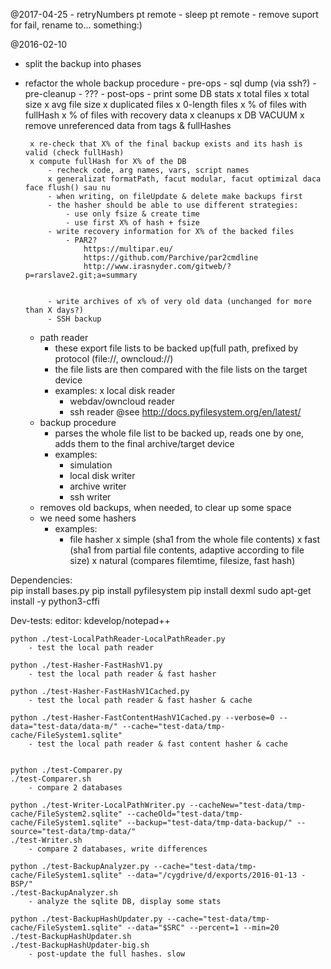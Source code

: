 @2017-04-25
    - retryNumbers pt remote
    - sleep pt remote
    - remove suport for fail, rename to... something:)

@2016-02-10
 - split the backup into phases
 - refactor the whole backup procedure
        - pre-ops
            - sql dump (via ssh?)
            - pre-cleanup
                - ???
        - post-ops
            - print some DB stats
                x total files
                x total size
                x avg file size
                x duplicated files
                x 0-length files
                x % of files with fullHash
                x % of files with recovery data
            x cleanups
                x DB VACUUM
                x remove unreferenced data from tags & fullHashes
				
		x re-check that X% of the final backup exists and its hash is valid (check fullHash)
		x compute fullHash for X% of the DB
            - recheck code, arg names, vars, script names
            x generalizat formatPath, facut modular, facut optimizal daca face flush() sau nu
            - when writing, on fileUpdate & delete make backups first
            - the hasher should be able to use different strategies:
                - use only fsize & create time
                - use first X% of hash + fsize
            - write recovery information for X% of the backed files
                - PAR2?
                    https://multipar.eu/
                    https://github.com/Parchive/par2cmdline
                    http://www.irasnyder.com/gitweb/?p=rarslave2.git;a=summary
                    
                    
            - write archives of x% of very old data (unchanged for more than X days?)
			- SSH backup
 	- path reader
		- these export file lists to be backed up(full path, prefixed by protocol (file://, owncloud://)
		- the file lists are then compared with the file lists on the target device
		- examples:
			x local disk reader
			- webdav/owncloud reader
			- ssh reader
				@see http://docs.pyfilesystem.org/en/latest/
	- backup procedure
		- parses the whole file list to be backed up, reads one by one, adds them to the final archive/target device
		- examples:
			- simulation
			- local disk writer
			- archive writer
			- ssh writer
	- removes old backups, when needed, to clear up some space
	- we need some hashers
		- examples:
			- file hasher
				x simple (sha1 from the whole file contents)
				x fast (sha1 from partial file contents, adaptive according to file size)
				x natural (compares filemtime, filesize, fast hash)
            
			

Dependencies:			
	pip install bases.py
	pip install pyfilesystem
	pip install dexml
	sudo apt-get install -y python3-cffi
	
	

Dev-tests:
        editor: kdevelop/notepad++

	python ./test-LocalPathReader-LocalPathReader.py
		- test the local path reader

	python ./test-Hasher-FastHashV1.py
		- test the local path reader & fast hasher
		
	python ./test-Hasher-FastHashV1Cached.py
		- test the local path reader & fast hasher & cache
		
	python ./test-Hasher-FastContentHashV1Cached.py --verbose=0 --data="test-data/data-m/" --cache="test-data/tmp-cache/FileSystem1.sqlite"
		- test the local path reader & fast content hasher & cache
		
	
	python ./test-Comparer.py
	./test-Comparer.sh
		- compare 2 databases
		
	python ./test-Writer-LocalPathWriter.py --cacheNew="test-data/tmp-cache/FileSystem2.sqlite" --cacheOld="test-data/tmp-cache/FileSystem1.sqlite" --backup="test-data/tmp-data-backup/" --source="test-data/tmp-data/"
	./test-Writer.sh
		- compare 2 databases, write differences
		
	python ./test-BackupAnalyzer.py --cache="test-data/tmp-cache/FileSystem1.sqlite" --data="/cygdrive/d/exports/2016-01-13 - BSP/"
	./test-BackupAnalyzer.sh
		- analyze the sqlite DB, display some stats
	
	python ./test-BackupHashUpdater.py --cache="test-data/tmp-cache/FileSystem1.sqlite" --data="$SRC" --percent=1 --min=20
	./test-BackupHashUpdater.sh
	./test-BackupHashUpdater-big.sh
		- post-update the full hashes. slow
	
		
		
